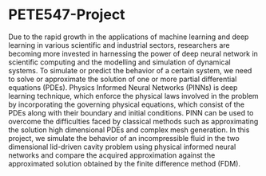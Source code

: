 # PETE547-Project 

Due to the rapid growth in the applications of machine learning and deep learning in various scientific and industrial sectors, researchers are becoming more invested in harnessing the power of deep neural network in scientific computing and the modelling and simulation of dynamical systems. To simulate or predict the behavior of a certain system, we need to solve or approximate the solution of one or more partial differential equations (PDEs). Physics Informed Neural Networks (PINNs) is deep learning technique, which enforce the physical laws involved in the problem by incorporating the governing physical equations, which consist of the PDEs along with their boundary and initial conditions. PINN can be used to overcome the difficulties faced by classical methods such as approximating the solution high dimensional PDEs and complex mesh generation. In this project, we simulate the behavior of an incompressible fluid in the two dimensional lid-driven cavity problem using physical informed neural networks and compare the acquired approximation against the approximated solution obtained by the finite difference method (FDM).
